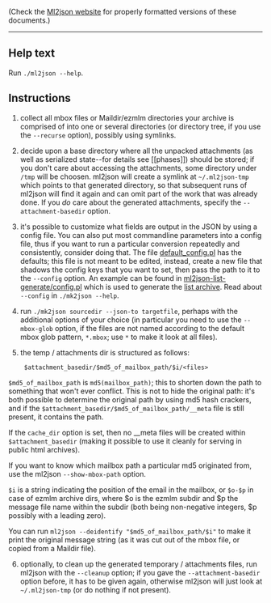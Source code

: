 (Check the [Ml2json website](http://ml2json.christianjaeger.ch/) for
properly formatted versions of these documents.)

---

Help text
---------

Run `./ml2json --help`.

Instructions
------------

1. collect all mbox files or Maildir/ezmlm directories your archive is
comprised of into one or several directories (or directory tree, if
you use the `--recurse` option), possibly using symlinks.

2. decide upon a base directory where all the unpacked attachments (as
well as serialized state--for details see [[phases]]) should be
stored; if you don't care about accessing the attachments, some
directory under `/tmp` will be choosen. ml2json will create a symlink
at `~/.ml2json-tmp` which points to that generated directory, so that
subsequent runs of ml2json will find it again and can omit part of the
work that was already done. If you *do* care about the generated
attachments, specify the `--attachment-basedir` option.

3. it's possible to customize what fields are output in the JSON by
using a config file. You can also put most commandline parameters into
a config file, thus if you want to run a particular conversion
repeatedly and consistently, consider doing that. The file
[default_config.pl](https://github.com/pflanze/ml2json/blob/master/default_config.pl)
has the defaults; this file is not meant
to be edited, instead, create a new file that shadows the config keys
that you want to set, then pass the path to it to the `--config`
option. An example can be found in
[ml2json-list-generate/config.pl](https://github.com/pflanze/ml2json/blob/master/ml2json-list-generate/config.pl)
which is used to generate the [list archive](//mailing_list.md).
Read about `--config` in `./mk2json --help`.

4. run `./mk2json sourcedir --json-to targetfile`, perhaps with the
additional options of your choice (in particular you need to use the
`--mbox-glob` option, if the files are not named according to the
default mbox glob pattern, `*.mbox`; use `*` to make it look at all
files).

5. the temp / attachments dir is structured as follows:

        $attachment_basedir/$md5_of_mailbox_path/$i/<files>

 `$md5_of_mailbox_path` is `md5(mailbox_path)`; this to shorten down the path to
 something that won't ever conflict. This is not to hide the original
 path: it's both possible to determine the original path by using md5
 hash crackers, and if the `$attachment_basedir/$md5_of_mailbox_path/__meta`
 file is still present, it contains the path.

 If the `cache_dir` option is set, then no __meta files will be
 created within `$attachment_basedir` (making it possible to use it
 cleanly for serving in public html archives).

 If you want to know which mailbox path a particular md5 originated from,
 use the ml2json `--show-mbox-path` option.

 `$i` is a string indicating the position of the email
 in the mailbox, or `$o-$p` in case of ezmlm archive dirs, where $o is
 the ezmlm subdir and $p the message file name within the subdir (both
 being non-negative integers, $p possibly with a leading zero).

 You can run `ml2json --deidentify "$md5_of_mailbox_path/$i"` to make
 it print the original message string (as it was cut out of the mbox
 file, or copied from a Maildir file).

6. optionally, to clean up the generated temporary / attachments
files, run ml2json with the `--cleanup` option; if you gave the
`--attachment-basedir` option before, it has to be given again,
otherwise ml2json will just look at `~/.ml2json-tmp` (or do nothing if
not present).
